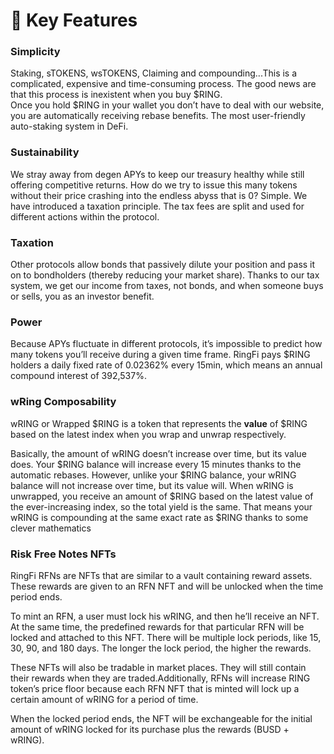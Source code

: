 # 🌟 Key Features

### Simplicity

Staking, sTOKENS, wsTOKENS, Claiming and compounding...This is a complicated, expensive and time-consuming process. The good news are that this process is inexistent when you buy $RING.\
Once you hold $RING in your wallet you don’t have to deal with our website, you are automatically receiving rebase benefits. The most user-friendly auto-staking system in DeFi.

### Sustainability

We stray away from degen APYs to keep our treasury healthy while still offering competitive returns. How do we try to issue this many tokens without their price crashing into the endless abyss that is 0? Simple. We have introduced a taxation principle. The tax fees are split and used for different actions within the protocol.

### Taxation

Other protocols allow bonds that passively dilute your position and pass it on to bondholders (thereby reducing your market share). Thanks to our tax system, we get our income from taxes, not bonds, and when someone buys or sells, you as an investor benefit.

### Power

Because APYs fluctuate in different protocols, it’s impossible to predict how many tokens you’ll receive during a given time frame. RingFi pays $RING holders a daily fixed rate of 0.02362% every 15min, which means an annual compound interest of 392,537%.

### wRing Composability&#x20;

wRING or Wrapped $RING is a token that represents the **value** of $RING based on the latest index when you wrap and unwrap respectively.&#x20;

Basically, the amount of wRING doesn’t increase over time, but its value does. Your $RING balance will increase every 15 minutes thanks to the automatic rebases. However, unlike your $RING balance, your wRING balance will not increase over time, but its value will. When wRING is unwrapped, you receive an amount of $RING based on the latest value of the ever-increasing index, so the total yield is the same. That means your wRING is compounding at the same exact rate as $RING thanks to some clever mathematics

### Risk Free Notes NFTs

RingFi RFNs are NFTs that are similar to a vault containing reward assets. These rewards are given to an RFN NFT and will be unlocked when the time period ends.

To mint an RFN, a user must lock his wRING, and then he’ll receive an NFT. At the same time, the predefined rewards for that particular RFN will be locked and attached to this NFT. There will be multiple lock periods, like 15, 30, 90, and 180 days. The longer the lock period, the higher the rewards.

These NFTs will also be tradable in market places. They will still contain their rewards when they are traded.Additionally, RFNs will increase RING token’s price floor because each RFN NFT that is minted will lock up a certain amount of wRING for a period of time.

When the locked period ends, the NFT will be exchangeable for the initial amount of wRING locked for its purchase plus the rewards (BUSD + wRING).
